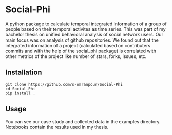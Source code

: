 # Social-Phi
A python package to calculate temporal integrated information of a group of people based on their temporal activites as time series. 
This was part of my bachelor thesis on unified behavioral analysis of social network users. Our main focus was on analysis of github repositories. We found out that the integrated information of a project (calculated based on contributers commits and with the help of the social_phi package) is correlated with other metrics of the project like number of stars, forks, issues, etc.

## Installation
```
git clone https://github.com/s-omranpour/Social-Phi
cd Social-Phi
pip install .
```

## Usage
You can see our case study and collected data in the examples directory. Notebooks contain the results used in my thesis.
